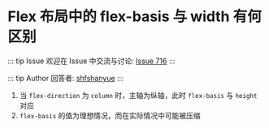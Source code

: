 # Flex 布局中的 flex-basis 与 width 有何区别



::: tip Issue 
 欢迎在 Issue 中交流与讨论: [Issue 716](https://github.com/shfshanyue/Daily-Question/issues/716) 
:::

::: tip Author 
回答者: [shfshanyue](https://github.com/shfshanyue) 
:::

1. 当 `flex-direction` 为 `column` 时，主轴为纵轴，此时 `flex-basis` 与 `height` 对应
2. `flex-basis` 的值为理想情况，而在实际情况中可能被压缩
